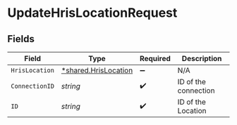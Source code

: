 # UpdateHrisLocationRequest


## Fields

| Field                                                              | Type                                                               | Required                                                           | Description                                                        |
| ------------------------------------------------------------------ | ------------------------------------------------------------------ | ------------------------------------------------------------------ | ------------------------------------------------------------------ |
| `HrisLocation`                                                     | [*shared.HrisLocation](../../../pkg/models/shared/hrislocation.md) | :heavy_minus_sign:                                                 | N/A                                                                |
| `ConnectionID`                                                     | *string*                                                           | :heavy_check_mark:                                                 | ID of the connection                                               |
| `ID`                                                               | *string*                                                           | :heavy_check_mark:                                                 | ID of the Location                                                 |